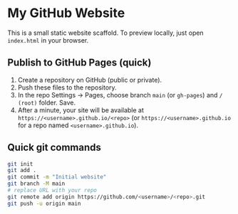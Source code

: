 # My GitHub Website


This is a small static website scaffold. To preview locally, just open `index.html` in your browser.


## Publish to GitHub Pages (quick)


1. Create a repository on GitHub (public or private).
2. Push these files to the repository.
3. In the repo Settings -> Pages, choose branch `main` (or `gh-pages`) and `/ (root)` folder. Save.
4. After a minute, your site will be available at `https://<username>.github.io/<repo>` (or `https://<username>.github.io` for a repo named `<username>.github.io`).


## Quick git commands


```bash
git init
git add .
git commit -m "Initial website"
git branch -M main
# replace URL with your repo
git remote add origin https://github.com/<username>/<repo>.git
git push -u origin main
